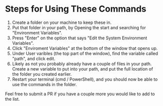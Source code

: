 # Steps for Using These Commands

1. Create a folder on your machine to keep these in.
2. Put that folder in your path, by Opening the start and searching for "Environment Variables". 
3. Press "Enter" on the option that says "Edit the System Environment Variables".
4. Click "Enviroment Variables" at the bottom of the window that opens up.
5. Under User varibles (the top part of the window), find the variable called "path", and click edit.
6. Likely as not you probably already have a couple of files in your path. Create a new variable to put into your path, and put the full location of the folder you created earlier.
7. Restart your terminal (cmd / PowerShell), and you should now be able to use the commands in the folder.

Feel free to submit a PR if you have a couple more you would like to add to the list.